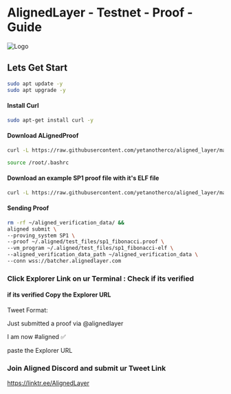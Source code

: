 # AlignedLayer - Testnet - Proof - Guide



![Logo](https://ibb.co/k6nqx7Q)


## Lets Get Start

```bash
sudo apt update -y
sudo apt upgrade -y
```


#### Install Curl
~~~bash
sudo apt-get install curl -y
~~~
#### Download ALignedProof
~~~bash
curl -L https://raw.githubusercontent.com/yetanotherco/aligned_layer/main/batcher/aligned/install_aligned.sh | bash
~~~
~~~bash
source /root/.bashrc
~~~
#### Download an example SP1 proof file with it's ELF file
~~~bash
curl -L https://raw.githubusercontent.com/yetanotherco/aligned_layer/main/batcher/aligned/get_proof_test_files.sh | bash
~~~
#### Sending Proof
~~~bash
rm -rf ~/aligned_verification_data/ &&
aligned submit \
--proving_system SP1 \
--proof ~/.aligned/test_files/sp1_fibonacci.proof \
--vm_program ~/.aligned/test_files/sp1_fibonacci-elf \
--aligned_verification_data_path ~/aligned_verification_data \
--conn wss://batcher.alignedlayer.com
~~~
### Click Explorer Link on ur Terminal : Check if its verified 

#### if its verified Copy the Explorer URL 

Tweet Format:

Just submitted a proof via @alignedlayer

I am now #aligned ✅

paste the Explorer URL

### Join Aligned Discord and submit ur Tweet Link

https://linktr.ee/AlignedLayer
